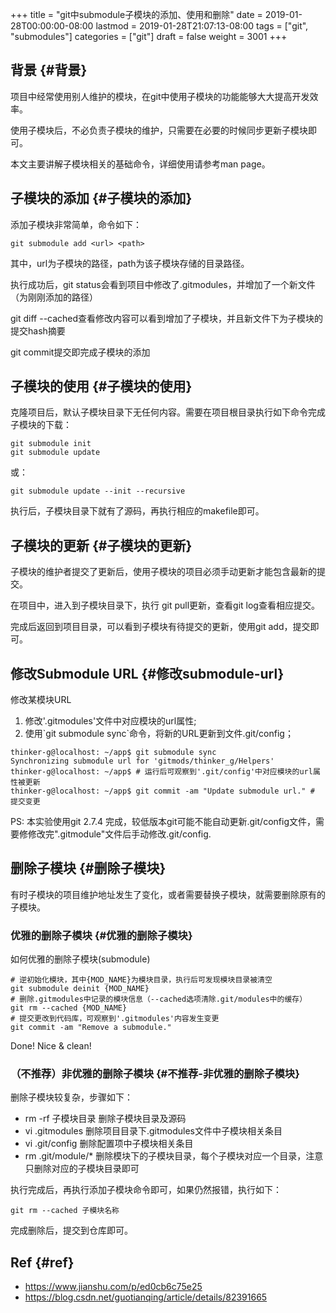 +++
title = "git中submodule子模块的添加、使用和删除"
date = 2019-01-28T00:00:00-08:00
lastmod = 2019-01-28T21:07:13-08:00
tags = ["git", "submodules"]
categories = ["git"]
draft = false
weight = 3001
+++

## 背景 {#背景}

项目中经常使用别人维护的模块，在git中使用子模块的功能能够大大提高开发效率。

使用子模块后，不必负责子模块的维护，只需要在必要的时候同步更新子模块即可。

本文主要讲解子模块相关的基础命令，详细使用请参考man page。


## 子模块的添加 {#子模块的添加}

添加子模块非常简单，命令如下：

```shell
git submodule add <url> <path>
```

其中，url为子模块的路径，path为该子模块存储的目录路径。

执行成功后，git status会看到项目中修改了.gitmodules，并增加了一个新文件（为刚刚添加的路径）

git diff --cached查看修改内容可以看到增加了子模块，并且新文件下为子模块的提交hash摘要

git commit提交即完成子模块的添加


## 子模块的使用 {#子模块的使用}

克隆项目后，默认子模块目录下无任何内容。需要在项目根目录执行如下命令完成子模块的下载：

```shell
git submodule init
git submodule update
```

或：

```shell
git submodule update --init --recursive
```

执行后，子模块目录下就有了源码，再执行相应的makefile即可。


## 子模块的更新 {#子模块的更新}

子模块的维护者提交了更新后，使用子模块的项目必须手动更新才能包含最新的提交。

在项目中，进入到子模块目录下，执行 git pull更新，查看git log查看相应提交。

完成后返回到项目目录，可以看到子模块有待提交的更新，使用git add，提交即可。


## 修改Submodule URL {#修改submodule-url}

修改某模块URL

1.  修改'.gitmodules'文件中对应模块的url属性;
2.  使用\`git submodule sync\`命令，将新的URL更新到文件.git/config；

```shell
thinker-g@localhost: ~/app$ git submodule sync
Synchronizing submodule url for 'gitmods/thinker_g/Helpers'
thinker-g@localhost: ~/app$ # 运行后可观察到'.git/config'中对应模块的url属性被更新
thinker-g@localhost: ~/app$ git commit -am "Update submodule url." # 提交变更
```

PS: 本实验使用git 2.7.4 完成，较低版本git可能不能自动更新.git/config文件，需要修修改完".gitmodule"文件后手动修改.git/config.


## 删除子模块 {#删除子模块}

有时子模块的项目维护地址发生了变化，或者需要替换子模块，就需要删除原有的子模块。


### 优雅的删除子模块 {#优雅的删除子模块}

如何优雅的删除子模块(submodule)

```shell
# 逆初始化模块，其中{MOD_NAME}为模块目录，执行后可发现模块目录被清空
git submodule deinit {MOD_NAME}
# 删除.gitmodules中记录的模块信息（--cached选项清除.git/modules中的缓存）
git rm --cached {MOD_NAME}
# 提交更改到代码库，可观察到'.gitmodules'内容发生变更
git commit -am "Remove a submodule."
```

Done! Nice & clean!


### （不推荐）非优雅的删除子模块 {#不推荐-非优雅的删除子模块}

删除子模块较复杂，步骤如下：

-   rm -rf 子模块目录 删除子模块目录及源码
-   vi .gitmodules 删除项目目录下.gitmodules文件中子模块相关条目
-   vi .git/config 删除配置项中子模块相关条目
-   rm .git/module/\* 删除模块下的子模块目录，每个子模块对应一个目录，注意只删除对应的子模块目录即可

执行完成后，再执行添加子模块命令即可，如果仍然报错，执行如下：

```shell
git rm --cached 子模块名称
```

完成删除后，提交到仓库即可。


## Ref {#ref}

-   <https://www.jianshu.com/p/ed0cb6c75e25>
-   <https://blog.csdn.net/guotianqing/article/details/82391665>
